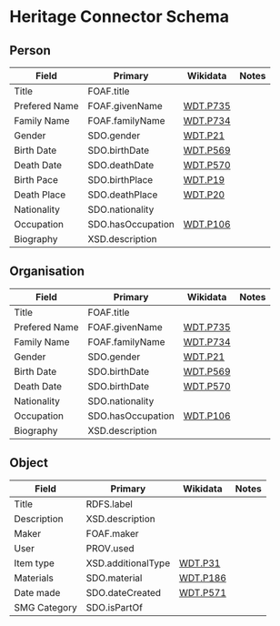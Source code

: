 # Heritage Connector Schema

## Person

| Field       | Primary     | Wikidata    | Notes |
| ----------- | ----------- | ----------- | ----------- | 
| Title | FOAF.title | | |
| Prefered Name | FOAF.givenName | [WDT.P735](https://www.wikidata.org/wiki/Property:P735) | |
| Family Name | FOAF.familyName | [WDT.P734](https://www.wikidata.org/wiki/Property:P734) | |
| Gender | SDO.gender | [WDT.P21](https://www.wikidata.org/wiki/Property:P21) |
| Birth Date | SDO.birthDate | [WDT.P569](https://www.wikidata.org/wiki/Property:P569) | |
| Death Date | SDO.deathDate | [WDT.P570](https://www.wikidata.org/wiki/Property:P570) | |
| Birth Pace | SDO.birthPlace | [WDT.P19](https://www.wikidata.org/wiki/Property:P19) | |
| Death Place | SDO.deathPlace | [WDT.P20](https://www.wikidata.org/wiki/Property:P20) | |
| Nationality | SDO.nationality | | |
| Occupation | SDO.hasOccupation | [WDT.P106](https://www.wikidata.org/wiki/Property:P106) | |
| Biography | XSD.description | | |

## Organisation

| Field       | Primary     | Wikidata    | Notes |
| ----------- | ----------- | ----------- | ----------- | 
| Title | FOAF.title | | |
| Prefered Name | FOAF.givenName | [WDT.P735](https://www.wikidata.org/wiki/Property:P735) | |
| Family Name | FOAF.familyName | [WDT.P734](https://www.wikidata.org/wiki/Property:P734) | |
| Gender | SDO.gender | [WDT.P21](https://www.wikidata.org/wiki/Property:P21) |
| Birth Date | SDO.birthDate | [WDT.P569](https://www.wikidata.org/wiki/Property:P569) | |
| Death Date | SDO.birthDate | [WDT.P570](https://www.wikidata.org/wiki/Property:P570) | | 
| Nationality | SDO.nationality | | | 
| Occupation | SDO.hasOccupation | [WDT.P106](https://www.wikidata.org/wiki/Property:P106) | |
| Biography | XSD.description | | |

## Object

| Field       | Primary     | Wikidata    | Notes |
| ----------- | ----------- | ----------- | ----------- | 
| Title | RDFS.label | | |
| Description | XSD.description | | |
| Maker | FOAF.maker | | |
| User | PROV.used | | |
| Item type | XSD.additionalType | [WDT.P31](https://www.wikidata.org/wiki/Property:P31) | |
| Materials | SDO.material | [WDT.P186](https://www.wikidata.org/wiki/Property:P186) | |
| Date made| SDO.dateCreated | [WDT.P571](https://www.wikidata.org/wiki/Property:P571) | |
| SMG Category | SDO.isPartOf | | |
